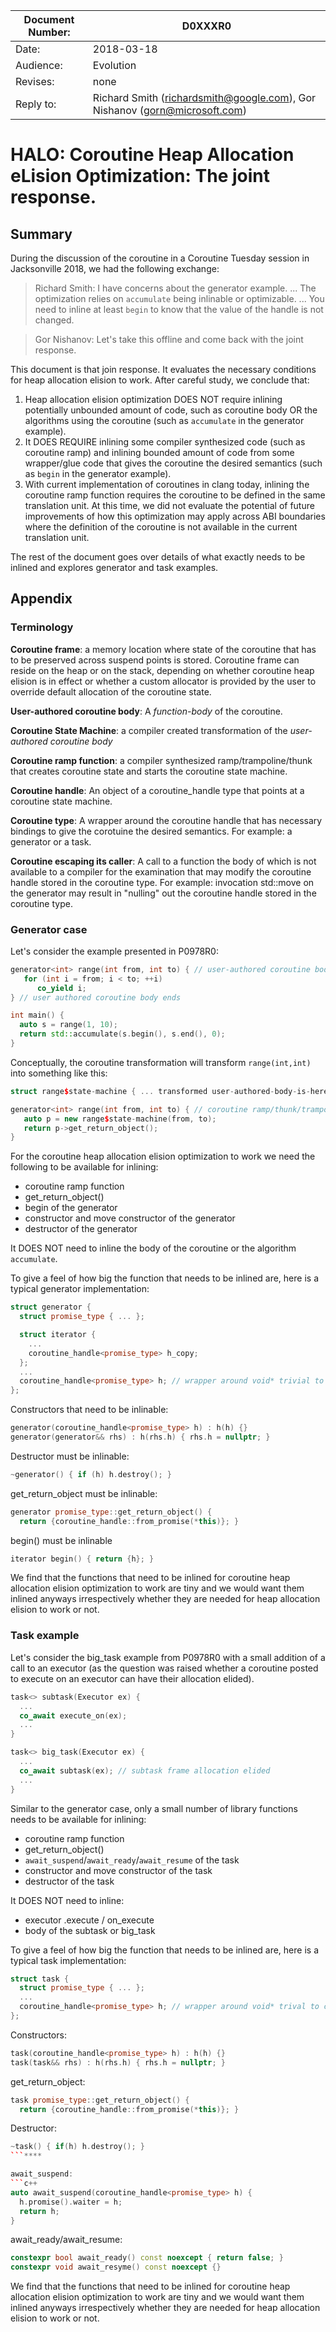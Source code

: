
| Document Number: | D0XXXR0                                         |
| -----------------|-------------------------------------------------|
| Date:            | 2018-03-18                                      |
| Audience:        | Evolution                                       |
| Revises:         | none                                            |
| Reply to:        | Richard Smith (richardsmith@google.com), Gor Nishanov (gorn@microsoft.com)               |

# HALO: Coroutine Heap Allocation eLision Optimization: The joint response.

## Summary

During the discussion of the coroutine in a Coroutine Tuesday session in Jacksonville 2018, we had the following exchange:
> Richard Smith: I have concerns about the generator example. ... The optimization
> relies on `accumulate` being inlinable or optimizable. ...
 You need to inline at least `begin` to know that the value of the handle is not changed.

> Gor Nishanov: Let's take this offline and come back with the joint response.

This document is that join response. It evaluates the necessary conditions for heap allocation elision
to work. After careful study, we conclude that:
1. Heap allocation elision optimization DOES NOT require inlining potentially unbounded amount of code, such as coroutine body OR the algorithms using the coroutine (such as `accumulate` in the generator example).
2. It DOES REQUIRE inlining some compiler synthesized code (such as coroutine ramp) and inlining bounded amount of code from some wrapper/glue code that gives the coroutine the desired semantics (such as `begin` in the generator example).
3. With current implementation of coroutines in clang today, inlining the coroutine ramp function requires the coroutine to be defined in the same translation unit. At this time, we did not evaluate the potential of future improvements of how this optimization may apply across ABI boundaries where the definition of the coroutine is not available in the current translation unit.

The rest of the document goes over details of what exactly needs to be inlined and explores generator and task examples.

## Appendix

### Terminology

**Coroutine frame**: a memory location where state of the coroutine that has to be preserved across suspend points is stored. Coroutine frame can reside on the heap or on the stack, depending on whether coroutine heap elision is in effect or whether a custom allocator is provided by the user to override default allocation of the coroutine state.

**User-authored coroutine body**: A *function-body* of the coroutine. 

**Coroutine State Machine**: a compiler created transformation of the *user-authored coroutine body*

**Coroutine ramp function**: a compiler synthesized ramp/trampoline/thunk that creates coroutine state and starts the coroutine state machine.

**Coroutine handle**: An object of a coroutine_handle type that points at a coroutine state machine.

**Coroutine type**: A wrapper around the coroutine handle that has necessary bindings to give the corotuine the desired semantics. For example: a generator<T> or a task<T>.

**Coroutine escaping its caller**: A call to a function the body of which is not available to a compiler for the examination that may modify the coroutine handle stored in the coroutine type. For example: invocation std::move on the generator may result in "nulling" out the coroutine handle stored in the coroutine type.

### Generator case

Let's consider the example presented in P0978R0:

```c++
generator<int> range(int from, int to) { // user-authored coroutine body starts
   for (int i = from; i < to; ++i)
      co_yield i;
} // user authored coroutine body ends

int main() {
  auto s = range(1, 10);
  return std::accumulate(s.begin(), s.end(), 0);
}
```

Conceptually, the coroutine transformation will transform `range(int,int)` into something like this:
```c++
struct range$state-machine { ... transformed user-authored-body-is-here ... };

generator<int> range(int from, int to) { // coroutine ramp/thunk/trampoline
   auto p = new range$state-machine(from, to);
   return p->get_return_object();
}
```

For the coroutine heap allocation elision optimization to work we need the following to be available
for inlining:

* coroutine ramp function
* get_return_object()
* begin of the generator
* constructor and move constructor of the generator
* destructor of the generator

It DOES NOT need to inline the body of the coroutine or the algorithm `accumulate`.

To give a feel of how big the function that needs to be inlined are, here is a typical generator implementation:

```c++
struct generator {
  struct promise_type { ... };

  struct iterator {
    ...
    coroutine_handle<promise_type> h_copy;
  };
  ...
  coroutine_handle<promise_type> h; // wrapper around void* trivial to construct/destruct
};
```

Constructors that need to be inlinable:
```c++
generator(coroutine_handle<promise_type> h) : h(h) {}
generator(generator&& rhs) : h(rhs.h) { rhs.h = nullptr; }
```

Destructor must be inlinable:
```c++
~generator() { if (h) h.destroy(); }
```

get_return_object must be inlinable:
```c++
generator promise_type::get_return_object() {
  return {coroutine_handle::from_promise(*this)}; }
```

begin() must be inlinable
```c++
iterator begin() { return {h}; }
```

We find that the functions that need to be inlined for coroutine heap allocation elision optimization
to work are tiny and we would want them inlined anyways irrespectively whether they are needed for
heap allocation elision to work or not.

<!--
https://godbolt.org/g/2FaMtz (heap allocation elision with most of the function bodies removed)

https://godbolt.org/g/6qRsCT (original)

https://godbolt.org/g/PXaJHD (task)
-->

### Task example

Let's consider the big_task example from P0978R0 with a small addition of a call to an executor (as the question was raised whether a coroutine posted to execute on an executor can have their allocation elided).

```c++
task<> subtask(Executor ex) {
  ...
  co_await execute_on(ex);
  ...
}

task<> big_task(Executor ex) {
  ...
  co_await subtask(ex); // subtask frame allocation elided
  ...
}
```

Similar to the generator case, only a small number of library functions needs to be available for
inlining:

* coroutine ramp function
* get_return_object()
* `await_suspend`/`await_ready`/`await_resume` of the task
* constructor and move constructor of the task
* destructor of the task

It DOES NOT need to inline:
* executor .execute / on_execute
* body of the subtask or big_task

To give a feel of how big the function that needs to be inlined are, here is a typical task implementation:

```c++
struct task {
  struct promise_type { ... };
  ...
  coroutine_handle<promise_type> h; // wrapper around void* trival to construct/destruct
};
```

Constructors:
```c++
task(coroutine_handle<promise_type> h) : h(h) {}
task(task&& rhs) : h(rhs.h) { rhs.h = nullptr; }
```

get_return_object:
```c++
task promise_type::get_return_object() {
  return {coroutine_handle::from_promise(*this)}; }
```

Destructor:
```c++
~task() { if(h) h.destroy(); }
```****

await_suspend:
```c++
auto await_suspend(coroutine_handle<promise_type> h) {
  h.promise().waiter = h;
  return h;
}
```
await_ready/await_resume:
```c++
constexpr bool await_ready() const noexcept { return false; }
constexpr void await_resyme() const noexcept {}
```

We find that the functions that need to be inlined for coroutine heap allocation elision optimization to work are tiny and we would want them inlined anyways irrespectively whether they are needed for heap allocation elision to work or not.

